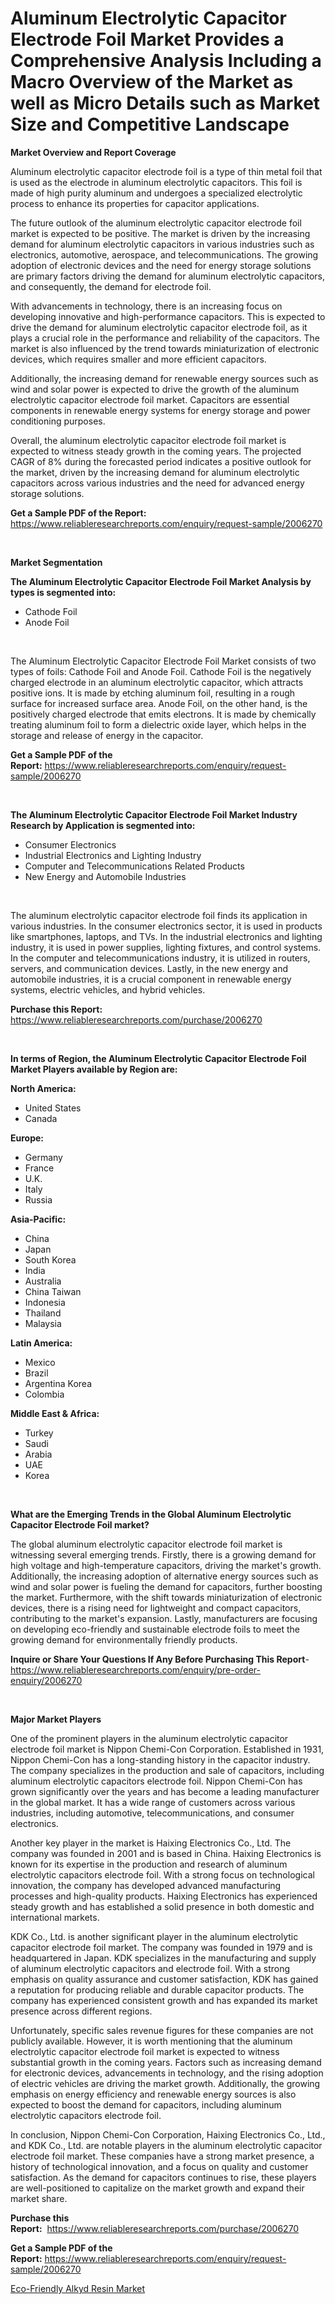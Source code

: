 <p><h1>Aluminum Electrolytic Capacitor Electrode Foil Market Provides a Comprehensive Analysis Including a Macro Overview of the Market as well as Micro Details such as Market Size and Competitive Landscape</h1></p><p><strong>Market Overview and Report Coverage</strong></p>
<p><p>Aluminum electrolytic capacitor electrode foil is a type of thin metal foil that is used as the electrode in aluminum electrolytic capacitors. This foil is made of high purity aluminum and undergoes a specialized electrolytic process to enhance its properties for capacitor applications.</p><p>The future outlook of the aluminum electrolytic capacitor electrode foil market is expected to be positive. The market is driven by the increasing demand for aluminum electrolytic capacitors in various industries such as electronics, automotive, aerospace, and telecommunications. The growing adoption of electronic devices and the need for energy storage solutions are primary factors driving the demand for aluminum electrolytic capacitors, and consequently, the demand for electrode foil.</p><p>With advancements in technology, there is an increasing focus on developing innovative and high-performance capacitors. This is expected to drive the demand for aluminum electrolytic capacitor electrode foil, as it plays a crucial role in the performance and reliability of the capacitors. The market is also influenced by the trend towards miniaturization of electronic devices, which requires smaller and more efficient capacitors.</p><p>Additionally, the increasing demand for renewable energy sources such as wind and solar power is expected to drive the growth of the aluminum electrolytic capacitor electrode foil market. Capacitors are essential components in renewable energy systems for energy storage and power conditioning purposes.</p><p>Overall, the aluminum electrolytic capacitor electrode foil market is expected to witness steady growth in the coming years. The projected CAGR of 8% during the forecasted period indicates a positive outlook for the market, driven by the increasing demand for aluminum electrolytic capacitors across various industries and the need for advanced energy storage solutions.</p></p>
<p><strong>Get a Sample PDF of the Report:</strong> <a href="https://www.reliableresearchreports.com/enquiry/request-sample/2006270">https://www.reliableresearchreports.com/enquiry/request-sample/2006270</a></p>
<p>&nbsp;</p>
<p><strong>Market Segmentation</strong></p>
<p><strong>The Aluminum Electrolytic Capacitor Electrode Foil Market Analysis by types is segmented into:</strong></p>
<p><ul><li>Cathode Foil</li><li>Anode Foil</li></ul></p>
<p>&nbsp;</p>
<p><p>The Aluminum Electrolytic Capacitor Electrode Foil Market consists of two types of foils: Cathode Foil and Anode Foil. Cathode Foil is the negatively charged electrode in an aluminum electrolytic capacitor, which attracts positive ions. It is made by etching aluminum foil, resulting in a rough surface for increased surface area. Anode Foil, on the other hand, is the positively charged electrode that emits electrons. It is made by chemically treating aluminum foil to form a dielectric oxide layer, which helps in the storage and release of energy in the capacitor.</p></p>
<p><strong>Get a Sample PDF of the Report:</strong>&nbsp;<a href="https://www.reliableresearchreports.com/enquiry/request-sample/2006270">https://www.reliableresearchreports.com/enquiry/request-sample/2006270</a></p>
<p>&nbsp;</p>
<p><strong>The Aluminum Electrolytic Capacitor Electrode Foil Market Industry Research by Application is segmented into:</strong></p>
<p><ul><li>Consumer Electronics</li><li>Industrial Electronics and Lighting Industry</li><li>Computer and Telecommunications Related Products</li><li>New Energy and Automobile Industries</li></ul></p>
<p>&nbsp;</p>
<p><p>The aluminum electrolytic capacitor electrode foil finds its application in various industries. In the consumer electronics sector, it is used in products like smartphones, laptops, and TVs. In the industrial electronics and lighting industry, it is used in power supplies, lighting fixtures, and control systems. In the computer and telecommunications industry, it is utilized in routers, servers, and communication devices. Lastly, in the new energy and automobile industries, it is a crucial component in renewable energy systems, electric vehicles, and hybrid vehicles.</p></p>
<p><strong>Purchase this Report:</strong>&nbsp; <a href="https://www.reliableresearchreports.com/purchase/2006270">https://www.reliableresearchreports.com/purchase/2006270</a></p>
<p>&nbsp;</p>
<p><strong>In terms of Region, the Aluminum Electrolytic Capacitor Electrode Foil Market Players available by Region are:</strong></p>
<p>
    <p> <strong> North America: </strong>
        <ul>
            <li>United States</li>
            <li>Canada</li>
        </ul>
        </p> 
    <p> <strong> Europe: </strong>
        <ul>
            <li>Germany</li>
            <li>France</li>
            <li>U.K.</li>
            <li>Italy</li>
            <li>Russia</li>
        </ul>
        </p> 
    <p> <strong> Asia-Pacific: </strong>
        <ul>
            <li>China</li>
            <li>Japan</li>
            <li>South Korea</li>
            <li>India</li>
            <li>Australia</li>
            <li>China Taiwan</li>
            <li>Indonesia</li>
            <li>Thailand</li>
            <li>Malaysia</li>
        </ul>
        </p> 
    <p> <strong> Latin America: </strong>
        <ul>
            <li>Mexico</li>
            <li>Brazil</li>
            <li>Argentina Korea</li>
            <li>Colombia</li>
        </ul>
        </p> 
    <p> <strong> Middle East & Africa: </strong>
        <ul>
            <li>Turkey</li>
            <li>Saudi</li>
            <li>Arabia</li>
            <li>UAE</li>
            <li>Korea</li>
        </ul>
    </p>
    </p>
<p>&nbsp;</p>
<p><strong>What are the Emerging Trends in the Global Aluminum Electrolytic Capacitor Electrode Foil market?</strong></p>
<p><p>The global aluminum electrolytic capacitor electrode foil market is witnessing several emerging trends. Firstly, there is a growing demand for high voltage and high-temperature capacitors, driving the market's growth. Additionally, the increasing adoption of alternative energy sources such as wind and solar power is fueling the demand for capacitors, further boosting the market. Furthermore, with the shift towards miniaturization of electronic devices, there is a rising need for lightweight and compact capacitors, contributing to the market's expansion. Lastly, manufacturers are focusing on developing eco-friendly and sustainable electrode foils to meet the growing demand for environmentally friendly products.</p></p>
<p><strong>Inquire or Share Your Questions If Any Before Purchasing This Report</strong>- <a href="https://www.reliableresearchreports.com/enquiry/pre-order-enquiry/2006270">https://www.reliableresearchreports.com/enquiry/pre-order-enquiry/2006270</a></p>
<p>&nbsp;</p>
<p><strong>Major Market Players</strong></p>
<p><p>One of the prominent players in the aluminum electrolytic capacitor electrode foil market is Nippon Chemi-Con Corporation. Established in 1931, Nippon Chemi-Con has a long-standing history in the capacitor industry. The company specializes in the production and sale of capacitors, including aluminum electrolytic capacitors electrode foil. Nippon Chemi-Con has grown significantly over the years and has become a leading manufacturer in the global market. It has a wide range of customers across various industries, including automotive, telecommunications, and consumer electronics.</p><p>Another key player in the market is Haixing Electronics Co., Ltd. The company was founded in 2001 and is based in China. Haixing Electronics is known for its expertise in the production and research of aluminum electrolytic capacitors electrode foil. With a strong focus on technological innovation, the company has developed advanced manufacturing processes and high-quality products. Haixing Electronics has experienced steady growth and has established a solid presence in both domestic and international markets.</p><p>KDK Co., Ltd. is another significant player in the aluminum electrolytic capacitor electrode foil market. The company was founded in 1979 and is headquartered in Japan. KDK specializes in the manufacturing and supply of aluminum electrolytic capacitors and electrode foil. With a strong emphasis on quality assurance and customer satisfaction, KDK has gained a reputation for producing reliable and durable capacitor products. The company has experienced consistent growth and has expanded its market presence across different regions.</p><p>Unfortunately, specific sales revenue figures for these companies are not publicly available. However, it is worth mentioning that the aluminum electrolytic capacitor electrode foil market is expected to witness substantial growth in the coming years. Factors such as increasing demand for electronic devices, advancements in technology, and the rising adoption of electric vehicles are driving the market growth. Additionally, the growing emphasis on energy efficiency and renewable energy sources is also expected to boost the demand for capacitors, including aluminum electrolytic capacitors electrode foil.</p><p>In conclusion, Nippon Chemi-Con Corporation, Haixing Electronics Co., Ltd., and KDK Co., Ltd. are notable players in the aluminum electrolytic capacitor electrode foil market. These companies have a strong market presence, a history of technological innovation, and a focus on quality and customer satisfaction. As the demand for capacitors continues to rise, these players are well-positioned to capitalize on the market growth and expand their market share.</p></p>
<p><strong>Purchase this Report:</strong>&nbsp;&nbsp;<a href="https://www.reliableresearchreports.com/purchase/2006270">https://www.reliableresearchreports.com/purchase/2006270</a></p>
<p></p>
<p><strong>Get a Sample PDF of the Report:</strong>&nbsp;<a href="https://www.reliableresearchreports.com/enquiry/request-sample/2006270">https://www.reliableresearchreports.com/enquiry/request-sample/2006270</a></p>
<p><p><a href="https://github.com/RoccoManning/Market-Research-Report-List-2/blob/main/eco-friendly-alkyd-resin-market.md">Eco-Friendly Alkyd Resin Market</a></p></p>